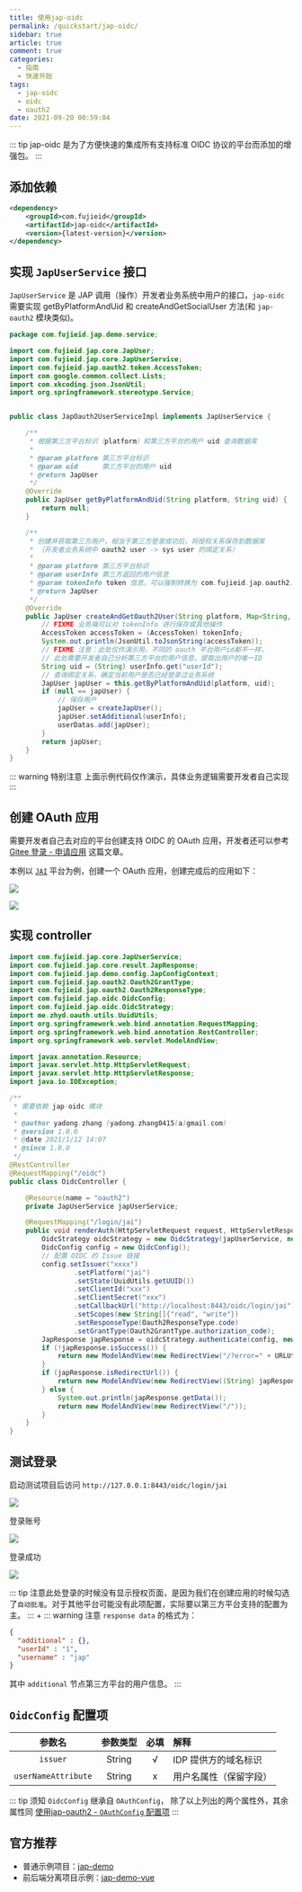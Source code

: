 ```yaml
---
title: 使用jap-oidc
permalink: /quickstart/jap-oidc/
sidebar: true
article: true
comment: true
categories: 
  - 指南
  - 快速开始
tags: 
  - jap-oidc
  - oidc
  - oauth2
date: 2021-09-20 00:59:04
---
```


::: tip
jap-oidc 是为了方便快速的集成所有支持标准 OIDC 协议的平台而添加的增强包。
:::

## 添加依赖

```xml
<dependency>
    <groupId>com.fujieid</groupId>
    <artifactId>jap-oidc</artifactId>
    <version>{latest-version}</version>
</dependency>
```

## 实现 `JapUserService` 接口

`JapUserService` 是 JAP 调用（操作）开发者业务系统中用户的接口，`jap-oidc` 需要实现 getByPlatformAndUid 和 createAndGetSocialUser 方法(和 `jap-oauth2` 模块类似)。

```java
package com.fujieid.jap.demo.service;

import com.fujieid.jap.core.JapUser;
import com.fujieid.jap.core.JapUserService;
import com.fujieid.jap.oauth2.token.AccessToken;
import com.google.common.collect.Lists;
import com.xkcoding.json.JsonUtil;
import org.springframework.stereotype.Service;


public class JapOauth2UserServiceImpl implements JapUserService {

    /**
     * 根据第三方平台标识（platform）和第三方平台的用户 uid 查询数据库
     *
     * @param platform 第三方平台标识
     * @param uid      第三方平台的用户 uid
     * @return JapUser
     */
    @Override
    public JapUser getByPlatformAndUid(String platform, String uid) {
        return null;
    }

    /**
     * 创建并获取第三方用户，相当于第三方登录成功后，将授权关系保存到数据库
     * （开发者业务系统中 oauth2 user -> sys user 的绑定关系）
     *
     * @param platform 第三方平台标识
     * @param userInfo 第三方返回的用户信息
     * @param tokenInfo token 信息，可以强制转换为 com.fujieid.jap.oauth2.token.AccessToken
     * @return JapUser
     */
    @Override
    public JapUser createAndGetOauth2User(String platform, Map<String, Object> userInfo, Object tokenInfo) {
        // FIXME 业务端可以对 tokenInfo 进行保存或其他操作
        AccessToken accessToken = (AccessToken) tokenInfo;
        System.out.println(JsonUtil.toJsonString(accessToken));
        // FIXME 注意：此处仅作演示用，不同的 oauth 平台用户id都不一样，
        // 此处需要开发者自己分析第三方平台的用户信息，提取出用户的唯一ID
        String uid = (String) userInfo.get("userId");
        // 查询绑定关系，确定当前用户是否已经登录过业务系统
        JapUser japUser = this.getByPlatformAndUid(platform, uid);
        if (null == japUser) {
            // 保存用户
            japUser = createJapUser();
            japUser.setAdditional(userInfo);
            userDatas.add(japUser);
        }
        return japUser;
    }
}
```

::: warning 特别注意
上面示例代码仅作演示，具体业务逻辑需要开发者自己实现
:::

## 创建 OAuth 应用

需要开发者自己去对应的平台创建支持 OIDC 的 OAuth 应用，开发者还可以参考 [Gitee 登录 - 申请应用](https://justauth.wiki/oauth/gitee.html#_1-%E7%94%B3%E8%AF%B7%E5%BA%94%E7%94%A8) 这篇文章。


本例以 [`JAI`](https://www.fujieid.com) 平台为例，创建一个 OAuth 应用，创建完成后的应用如下：

![](/_media/oidc/4a1180e0.png)

![](/_media/oidc/9b06d098.png)

## 实现 controller

```java
import com.fujieid.jap.core.JapUserService;
import com.fujieid.jap.core.result.JapResponse;
import com.fujieid.jap.demo.config.JapConfigContext;
import com.fujieid.jap.oauth2.Oauth2GrantType;
import com.fujieid.jap.oauth2.Oauth2ResponseType;
import com.fujieid.jap.oidc.OidcConfig;
import com.fujieid.jap.oidc.OidcStrategy;
import me.zhyd.oauth.utils.UuidUtils;
import org.springframework.web.bind.annotation.RequestMapping;
import org.springframework.web.bind.annotation.RestController;
import org.springframework.web.servlet.ModelAndView;

import javax.annotation.Resource;
import javax.servlet.http.HttpServletRequest;
import javax.servlet.http.HttpServletResponse;
import java.io.IOException;

/**
 * 需要依赖 jap-oidc 模块
 *
 * @author yadong.zhang (yadong.zhang0415(a)gmail.com)
 * @version 1.0.0
 * @date 2021/1/12 14:07
 * @since 1.0.0
 */
@RestController
@RequestMapping("/oidc")
public class OidcController {

    @Resource(name = "oauth2")
    private JapUserService japUserService;

    @RequestMapping("/login/jai")
    public void renderAuth(HttpServletRequest request, HttpServletResponse response) throws IOException {
        OidcStrategy oidcStrategy = new OidcStrategy(japUserService, new JapConfig());
        OidcConfig config = new OidcConfig();
        // 配置 OIDC 的 Issue 链接
        config.setIssuer("xxxx")
                .setPlatform("jai")
                .setState(UuidUtils.getUUID())
                .setClientId("xxx")
                .setClientSecret("xxx")
                .setCallbackUrl("http://localhost:8443/oidc/login/jai")
                .setScopes(new String[]{"read", "write"})
                .setResponseType(Oauth2ResponseType.code)
                .setGrantType(Oauth2GrantType.authorization_code);
        JapResponse japResponse = oidcStrategy.authenticate(config, new JakartaRequestAdapter(request), new JakartaResponseAdapter(response));
        if (!japResponse.isSuccess()) {
            return new ModelAndView(new RedirectView("/?error=" + URLUtil.encode(japResponse.getMessage())));
        }
        if (japResponse.isRedirectUrl()) {
            return new ModelAndView(new RedirectView((String) japResponse.getData()));
        } else {
            System.out.println(japResponse.getData());
            return new ModelAndView(new RedirectView("/"));
        }
    }
}

```

## 测试登录

启动测试项目后访问 `http://127.0.0.1:8443/oidc/login/jai` 

![](/_media/oidc/e4f48f5a.png)

登录账号

![](/_media/oauth2/58895678.png)

登录成功

![](/_media/oidc/c17400bf.png)

::: tip
注意此处登录的时候没有显示授权页面，是因为我们在创建应用的时候勾选了`自动批准`。对于其他平台可能没有此项配置，实际要以第三方平台支持的配置为主。
:::
+
::: warning 注意
`response data` 的格式为：

```json
{
  "additional" : {},
  "userId" : "1",
  "username" : "jap"
}
```

其中 `additional` 节点第三方平台的用户信息。
:::

## `OidcConfig` 配置项

| 参数名 | 参数类型 | 必填 | 解释 |
|:----:|:----:|:----:|:----|
| `issuer` | String | √ | IDP 提供方的域名标识 |
| `userNameAttribute` | String | x | 用户名属性（保留字段） |

::: tip 须知
`OidcConfig` 继承自 `OAuthConfig`， 除了以上列出的两个属性外，其余属性同 [使用jap-oauth2 - `OAuthConfig` 配置项](/quickstart/jap-oauth2/#oauthconfig-配置项)
:::

## 官方推荐

- 普通示例项目：[jap-demo](https://gitee.com/fujieid/jap-demo)
- 前后端分离项目示例：[jap-demo-vue](https://gitee.com/fujieid/jap-demo-vue)
